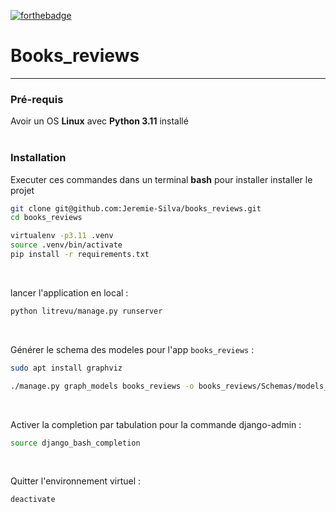 [![forthebadge](https://forthebadge.com/images/badges/made-with-python.svg)](https://forthebadge.com)
# Books_reviews
---
### Pré-requis
Avoir un OS **Linux** avec **Python 3.11** installé  
<br/>

### Installation
Executer ces commandes dans un terminal **bash**
pour installer installer le projet
```bash
git clone git@github.com:Jeremie-Silva/books_reviews.git
cd books_reviews
```
```bash
virtualenv -p3.11 .venv
source .venv/bin/activate
pip install -r requirements.txt
```
<br/>

lancer l'application en local :
```bash
python litrevu/manage.py runserver
```

<br/>

Générer le schema des modeles pour l'app `books_reviews` :
```bash
sudo apt install graphviz

./manage.py graph_models books_reviews -o books_reviews/Schemas/models_schema.png
```

<br/>

Activer la completion par tabulation pour la commande django-admin :
```bash
source django_bash_completion
```  

<br/>

Quitter l'environnement virtuel :
```bash
deactivate
```  

